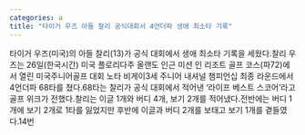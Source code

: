 ```yaml
---
categories: a
title: "타이거 우즈 아들 찰리 공식대회서 4언더파 생애 최소타 기록"
---
```

타이거 우즈(미국)의 아들 찰리(13)가 공식 대회에서 생애 최소타 기록을 세웠다.찰리 우즈는 26일(한국시간) 미국 플로리다주 올랜도 인근 미션 인 리조트 골프 코스(파72)에서 열린 미국주니어골프 대회 노타 비게이3세 주니어 내셔널 챔피언십 최종 라운드에서 4언더파 68타를 쳤다.68타는 찰리가 공식 대회에서 적어낸 ‘라이프 베스트 스코어’라고 골프 위크가 전했다.찰리는 이글 1개와 버디 4개, 보기 2개를 적어냈다.전반에는 버디 1개에 보기 2개로 1타를 잃었지만 후반에 이글과 버디 2개를 보태고 보기 1개를 곁들였다.14번